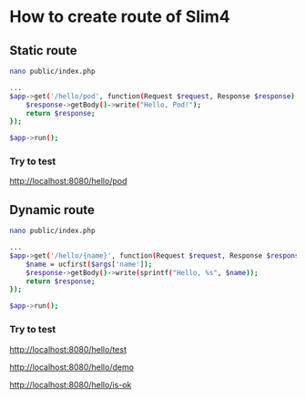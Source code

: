 # How to create route of Slim4

## Static route

```bash
nano public/index.php
```

```bash
...
$app->get('/hello/pod', function(Request $request, Response $response) {
    $response->getBody()->write("Hello, Pod!");
    return $response;
});

$app->run();
```

### Try to test

<http://localhost:8080/hello/pod>


## Dynamic route

```bash
nano public/index.php
```

```bash
...
$app->get('/hello/{name}', function(Request $request, Response $response, array $args) {
    $name = ucfirst($args['name']);
    $response->getBody()->write(sprintf("Hello, %s", $name));
    return $response;
});

$app->run();
```

### Try to test

<http://localhost:8080/hello/test>

<http://localhost:8080/hello/demo>

<http://localhost:8080/hello/is-ok>